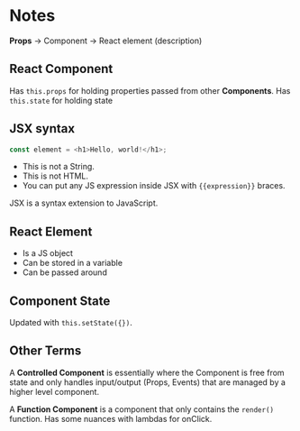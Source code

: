 # Notes

**Props** -> Component -> React element (description)

## **React Component**

Has ``this.props`` for holding properties passed from other **Components**.
Has ``this.state`` for holding state

## JSX syntax

```javascript
const element = <h1>Hello, world!</h1>;
```

- This is not a String. 
- This is not HTML.
- You can put any JS expression inside JSX with ``{{expression}}`` braces.

JSX is a syntax extension to JavaScript.




## **React Element**

- Is a JS object
- Can be stored in a variable
- Can be passed around 

## Component **State**

Updated with ``this.setState({})``.

## Other Terms

A **Controlled Component** is essentially where the Component is free from state and only handles input/output (Props, Events) that are managed by a higher level component.

A **Function Component** is a component that only contains the ``render()`` function. Has some nuances with lambdas for onClick.